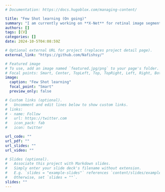 ```yaml
---
# Documentation: https://docs.hugoblox.com/managing-content/

title: "Few Shot learning (On going)"
summary: "I am currently working on **X-Net** for retinal image segmentation. This project focuses on applying few-shot learning techniques to medical imaging, specifically for the segmentation of retinal images. The goal is to leverage the X-Net architecture, which is designed to improve performance in limited data scenarios, making it well-suited for tasks like medical image analysis where annotated data can be scarce.The model aims to detect and segment retinal anomalies with high accuracy, enabling better diagnostic tools for eye-related diseases."
authors: []
tags: [CV]
categories: []
date: 2024-10-5T04:08:59Z

# Optional external URL for project (replaces project detail page).
external_link: "https://github.com/Nafishsy/"

# Featured image
# To use, add an image named `featured.jpg/png` to your page's folder.
# Focal points: Smart, Center, TopLeft, Top, TopRight, Left, Right, BottomLeft, Bottom, BottomRight.
image:
  caption: "Few Shot learning"
  focal_point: "Smart"
  preview_only: false

# Custom links (optional).
#   Uncomment and edit lines below to show custom links.
# links:
# - name: Follow
#   url: https://twitter.com
#   icon_pack: fab
#   icon: twitter

url_code: ""
url_pdf: ""
url_slides: ""
url_video: ""

# Slides (optional).
#   Associate this project with Markdown slides.
#   Simply enter your slide deck's filename without extension.
#   E.g. `slides = "example-slides"` references `content/slides/example-slides.md`.
#   Otherwise, set `slides = ""`.
slides: ""
---
```

